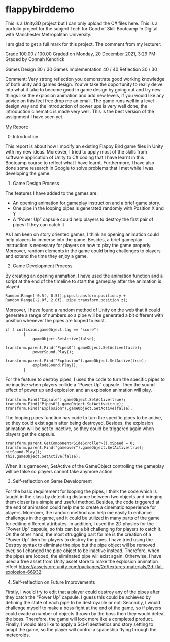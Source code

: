 # flappybirddemo
This is a Unity3D project but I can only upload the C# files here. This is a porfolio project for the subject Tech for Good of Skill Bootcamp In Digital
with Manchester Metropolitan University.

I am glad to get a full mark for this project. The comment from my lecturer:

Grade	100.00 / 100.00
Graded on	Monday, 20 December 2021, 3:29 PM
Graded by	Connah Kendrick

Games Design 30 / 30
Games Implementation 40 / 40
Reflection 30 / 30

Comment: Very strong reflection you demonstrate good working knowledge of both unity and games design. 
You’ve take the opportunity to really delve into what it take to become good in game design by going out and 
try new things like the explosion animation and add new levels, if you would like any advice on this feel free drop me an email. 
The game runs well in a level design way and the introduction of power ups is very well done, the introduction cinematic is made very well. 
This is the best version of the assignment I have seen yet.


My Report:

0. Introduction

This report is about how I modify an existing Flappy Bird game files in Unity with my
new ideas. Moreover, I tried to apply most of the skills from software application of
Unity to C# coding that I have learnt in this Bootcamp course to reflect what I have
learnt. Furthermore, I have also done some research in Google to solve problems that I
met while I was developing the game.

1. Game Design Process

The features I have added to the games are:
- An opening animation for gameplay instruction and a brief game story.
- One pipe in the looping pipes is generated randomly with Position X and Y
- A “Power Up” capsule could help players to destroy the first pair of pipes if they
can catch it

As I am keen on story oriented games, I think an opening animation could help players
to immerse into the game. Besides, a brief gameplay instruction is necessary for players
on how to play the game properly. Moreover, random elements in the game could bring
challenges to players and extend the time they enjoy a game.

2. Game Development Process

By creating an opening animation, I have used the animation function and a script at the
end of the timeline to start the gameplay after the animation is played.

```
Random.Range(-0.5f, 0.5f),pipe.transform.position.y + Random.Range(-2.0f, 2.0f), pipe.transform.position.z);
```

Moreover, I have found a random method of Unity on the web that it could generate a
range of numbers so a pipe will be generated a bit different with position whenever the
pipes are looped to exist.

```
if ( collision.gameObject.tag == "score")
        {
            gameObject.SetActive(false);
            transform.parent.Find("Pipes0").gameObject.SetActive(false);
            powerSound.Play();
            transform.parent.Find("Explosion").gameObject.SetActive(true);
            explodeSound.Play();
        }
```

For the feature to destroy pipes, I used the code to turn the specific pipes to be inactive
when players collide a “Power Up” capsule. Then the sound effect of power up and
explosion and an explosion animation will play.

```
transform.Find("Capsule").gameObject.SetActive(true);
transform.Find("Pipes0").gameObject.SetActive(true);
transform.Find("Explosion").gameObject.SetActive(false);
```

The looping pipes function has code to turn the specific pipes to be active, so they could
exist again after being destroyed. Besides, the explosion animation will be set to
inactive, so they could be triggered again when players get the capsule.

```
transform.parent.GetComponent<SideScroller>().xSpeed = 0;
transform.parent.Find("gameover").gameObject.SetActive(true);
hitSound.Play();
this.gameObject.SetActive(false);
```

When it is gameover, SetActive of the GameObject controlling the gameplay will be false
so players cannot take anymore action.

3. Self-reflection on Game Development

For the basic requirement for looping the pipes, I think the code which is taught in the
class by detecting distance between two objects and bringing them closer is a simple
and useful method. Besides, the code triggered at the end of animation could help me
to create a cinematic experience for players. Moreover, the random method can help
me easily to enhance challenges in the game, and it could be utilized in many parts of
the game for editing different attributes. In addition, I used the 2D physics for the
“Power Up” capsule, so this can be a bit challenging for players to catch it. On the other
hand, the most struggling part for me is the creation of a “Power Up” item for players to
destroy the pipes. I have tried using the Destroy syntax to eliminate the pipe but the
pipe object will be removed ever, so I changed the pipe object to be inactive instead.
Therefore, when the pipes are looped, the eliminated pipe will exist again. Otherwise, I
have used a free asset from Unity asset store to make the explosion animation effect
https://assetstore.unity.com/packages/2d/textures-materials/2d-flat-explosion-66932.

4. Self-reflection on Future Improvements

Firstly, I would try to edit that a player could destroy any of the pipes after they catch
the “Power Up” capsule. I guess this could be achieved by defining the state of each pipe
to be destroyable or not. Secondly, I would challenge myself to make a boss fight at the
end of the game, so if players could evade a number of objects thrown by the boss then
they would defeat the boss. Therefore, the game will look more like a completed
product. Finally, I would also like to apply a Sci-fi aesthetics and story setting to adapt
the game, so the player will control a spaceship flying through the meteoroids.
